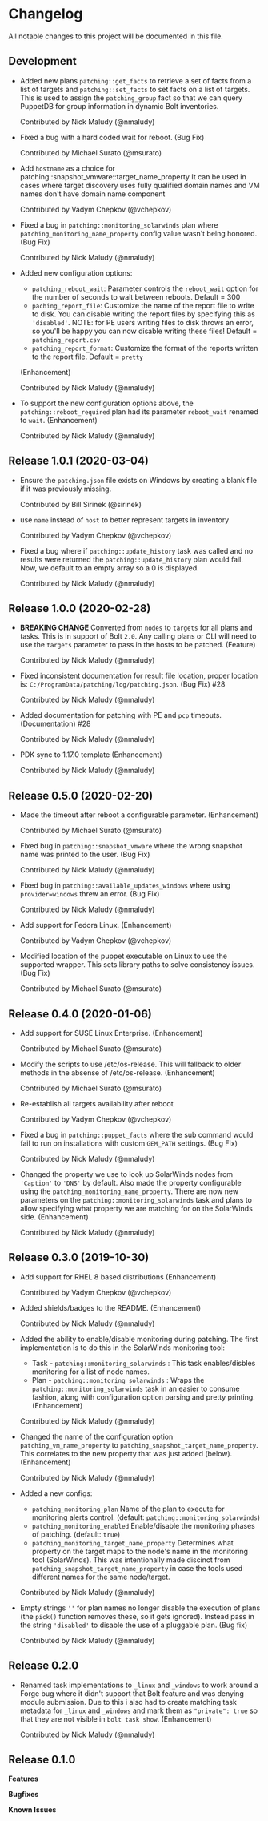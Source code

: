 # Changelog

All notable changes to this project will be documented in this file.

## Development

* Added new plans `patching::get_facts` to retrieve a set of facts from a list of targets
  and `patching::set_facts` to set facts on a list of targets. This is used to assign
  the `patching_group` fact so that we can query PuppetDB for group information in dynamic
  Bolt inventories.

  Contributed by Nick Maludy (@nmaludy)

* Fixed a bug with a hard coded wait for reboot. (Bug Fix)

  Contributed by Michael Surato (@msurato)

* Add `hostname` as a choice for patching::snapshot_vmware::target_name_property
  It can be used in cases where target discovery uses fully qualified domain names
  and VM names don't have domain name component

  Contributed by Vadym Chepkov (@vchepkov)

* Fixed a bug in `patching::monitoring_solarwinds` plan where `patching_monitoring_name_property`
  config value wasn't being honored. (Bug Fix)

  Contributed by Nick Maludy (@nmaludy)
  
* Added new configuration options:
  * `patching_reboot_wait`: Parameter controls the `reboot_wait` option for the number of seconds
    to wait between reboots. Default = 300
  * `paching_report_file`: Customize the name of the report file to write to disk. You 
    can disable writing the report files by specifying this as `'disabled'`.
    NOTE: for PE users writing files to disk throws an error, so you'll be happy you can
    now disable writing these files!
    Default = `patching_report.csv`
  * `patching_report_format`: Customize the format of the reports written to the report file.
    Default = `pretty`

  (Enhancement)
  
  Contributed by Nick Maludy (@nmaludy)
  
* To support the new configuration options above, the `patching::reboot_required` plan
  had its parameter `reboot_wait` renamed to `wait`.  (Enhancement)
  
  Contributed by Nick Maludy (@nmaludy)

## Release 1.0.1 (2020-03-04)

* Ensure the `patching.json` file exists on Windows by creating a blank file if it was previously missing.

  Contributed by Bill Sirinek (@sirinek)

* use `name` instead of `host` to better represent targets in inventory

  Contributed by Vadym Chepkov (@vchepkov)

* Fixed a bug where if `patching::update_history` task was called and no results were returned
  the `patching::update_history` plan would fail. Now, we default to an empty array so a 0
  is displayed.

  Contributed by Nick Maludy (@nmaludy)

## Release 1.0.0 (2020-02-28)

* **BREAKING CHANGE**
  Converted from `nodes` to `targets` for all plans and tasks. This is in support of Bolt `2.0`.
  Any calling plans or CLI will need to use the `targets` parameter to pass in the hosts
  to be patched. (Feature)

  Contributed by Nick Maludy (@nmaludy)

* Fixed inconsistent documentation for result file location, proper location is: `C:/ProgramData/patching/log/patching.json`. (Bug Fix) #28

  Contributed by Nick Maludy (@nmaludy)

* Added documentation for patching with PE and `pcp` timeouts. (Documentation) #28

  Contributed by Nick Maludy (@nmaludy)

* PDK sync to 1.17.0 template (Enhancement)

  Contributed by Nick Maludy (@nmaludy)

## Release 0.5.0 (2020-02-20)

* Made the timeout after reboot a configurable parameter. (Enhancement)

  Contributed by Michael Surato (@msurato)

* Fixed bug in `patching::snapshot_vmware` where the wrong snapshot name was printed to the user. (Bug Fix)

  Contributed by Nick Maludy (@nmaludy)

* Fixed bug in `patching::available_updates_windows` where using `provider=windows` threw an error. (Bug Fix)

  Contributed by Nick Maludy (@nmaludy)

* Add support for Fedora Linux. (Enhancement)

  Contributed by Vadym Chepkov (@vchepkov)

* Modified location of the puppet executable on Linux to use the supported wrapper. This sets
  library paths to solve consistency issues. (Bug Fix)

  Contributed by Michael Surato (@msurato)

## Release 0.4.0 (2020-01-06)

* Add support for SUSE Linux Enterprise. (Enhancement)

  Contributed by Michael Surato (@msurato)

* Modify the scripts to use /etc/os-release. This will fallback to older methods in the absense of /etc/os-release. (Enhancement)

  Contributed by Michael Surato (@msurato)

* Re-establish all targets availability after reboot

  Contributed by Vadym Chepkov (@vchepkov)

* Fixed a bug in `patching::puppet_facts` where the sub command would fail to run on
  installations with custom `GEM_PATH` settings. (Bug Fix)

  Contributed by Nick Maludy (@nmaludy)

* Changed the property we use to look up SolarWinds nodes from `'Caption'` to `'DNS'` by
  default. Also made the property configurable using the `patching_monitoring_name_property`.
  There are now new parameters on the `patching::monitoring_solarwinds` task and plans
  to allow specifying what property we are matching for on the SolarWinds side. (Enhancement)

  Contributed by Nick Maludy (@nmaludy)


## Release 0.3.0 (2019-10-30)

* Add support for RHEL 8 based distributions (Enhancement)

  Contributed by Vadym Chepkov (@vchepkov)

* Added shields/badges to the README. (Enhancement)

  Contributed by Nick Maludy (@nmaludy)

* Added the ability to enable/disable monitoring during patching. The first implementation
  is to do this in the SolarWinds monitoring tool:
  * Task - `patching::monitoring_solarwinds` : This task enables/disbles monitoring for a list
    of node names.
  * Plan - `patching::monitoring_solarwinds` : Wraps the `patching::monitoring_solarwinds` task in an
    easier to consume fashion, along with configuration option parsing and pretty printing.
  (Enhancement)

  Contributed by Nick Maludy (@nmaludy)

* Changed the name of the configuration option `patching_vm_name_property` to `patching_snapshot_target_name_property`.
  This correlates to the new property that was just added (below). (Enhancement)

  Contributed by Nick Maludy (@nmaludy)

* Added a new configs:
    - `patching_monitoring_plan` Name of the plan to execute for monitoring alerts control.
      (default: `patching::monitoring_solarwinds`)
    - `patching_monitoring_enabled` Enable/disable the monitoring phases of patching.
      (default: `true`)
    - `patching_monitoring_target_name_property` Determines what property on the target
      maps to the node's name in the monitoring tool (SolarWinds).
      This was intentionally made discinct from `patching_snapshot_target_name_property` in case
      the tools used different names for the same node/target.

  Contributed by Nick Maludy (@nmaludy)

* Empty strings `''` for plan names no longer disable the execution of plans (the
  `pick()` function removes these, so it gets ignored). Instead pass in the string
  `'disabled'` to disable the use of a pluggable plan. (Bug fix)

  Contributed by Nick Maludy (@nmaludy)


## Release 0.2.0

* Renamed task implementations to `_linux` and `_windows` to work around a Forge bug
  where it didn't support that Bolt feature and was denying module submission.
  Due to this i also had to create matching task metadata for `_linux` and `_windows`
  and mark them as `"private": true` so that they are not visible in `bolt task show`.
  (Enhancement)

  Contributed by Nick Maludy (@nmaludy)

## Release 0.1.0

**Features**

**Bugfixes**

**Known Issues**

